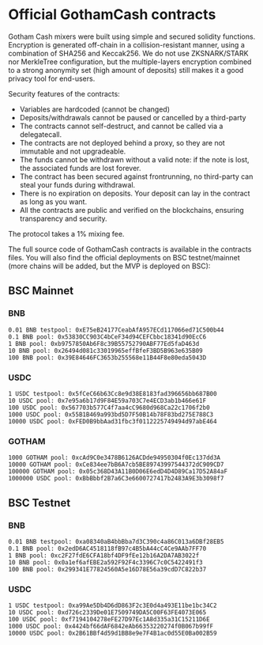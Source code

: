 # Official GothamCash contracts

Gotham Cash mixers were built using simple and secured solidity functions.
Encryption is generated off-chain in a collision-resistant manner, using a combination of SHA256 and Keccak256. We do not use ZKSNARK/STARK nor MerkleTree configuration, but the multiple-layers encryption combined to a strong anonymity set (high amount of deposits) still makes it a good privacy tool for end-users.

Security features of the contracts:
- Variables are hardcoded (cannot be changed)
- Deposits/withdrawals cannot be paused or cancelled by a third-party
- The contracts cannot self-destruct, and cannot be called via a delegatecall.
- The contracts are not deployed behind a proxy, so they are not immutable and not upgradeable.
- The funds cannot be withdrawn without a valid note: if the note is lost, the associated funds are lost forever.
- The contract has been secured against frontrunning, no third-party can steal your funds during withdrawal.
- There is no expiration on deposits. Your deposit can lay in the contract as long as you want.
- All the contracts are public and verified on the blockchains, ensuring transparency and security.

The protocol takes a 1% mixing fee.

The full source code of GothamCash contracts is available in the contracts files. You will also find the official deployments on BSC testnet/mainnet (more chains will be added, but the MVP is deployed on BSC):

## BSC Mainnet
### BNB

    0.01 BNB testpool: 0xE75eB24177CeabAfA957ECd117066ed71C500b44
    0.1 BNB pool: 0x53830CC903C4bCeF34d94CEFCbbc18341d90EcC6
    1 BNB pool: 0xb9757850Ab6F8c39B55752790ABF77Ed5faD463d
    10 BNB pool: 0x26494d081c33019965effBfeF3BD5B963e635B09
    100 BNB pool: 0x39E84646FC3653b255568e11B44F8e80eda5043D

### USDC

    1 USDC testpool: 0x5fCeC66b63Cc8e9d38E8183fad396656bb687B00
    10 USDC pool: 0x7e95a6b17d9F84E59a703C7e4ECD3ab1b466e61F
    100 USDC pool: 0x567703b577C4f7aa4cC9680d968Ca22c1706f2b0
    1000 USDC pool: 0x55B1B469a993bd5D7F50B14b78F83bd275E788C3
    10000 USDC pool: 0xFED0B9bbAad31fbc3f0112225749494d97abE464


### GOTHAM

    1000 GOTHAM pool: 0xcAd9C0e3478B6126ACDde94950304f0Ec137dd3A
    10000 GOTHAM pool: 0xCe834ee7bB6A7cb5BE89743997544372dC909CD7
    100000 GOTHAM pool: 0x05c368D43A11B0D06E6edD4D4D89Ca17D52A84aF
    1000000 USDC pool: 0xBbBbbf2B7a6C3e6600727417b2483A9E3b3098f7

## BSC Testnet
### BNB

    0.01 BNB testpool: 0xa08340aB4bbBba7d3C390c4a86C013a6DBf28EB5
    0.1 BNB pool: 0x2edD6AC4518118fB97c4B5bA44cC4Ce9AAb7FF70
    1 BNB pool: 0xc2F27fdE6CFA18bf4DF9fEe12b16A2DA7AB3022f
    10 BNB pool: 0x0a1ef6afEBE2a592F92F4c3396C7c0C5422491f3
    100 BNB pool: 0x299341E77824560A5e16D78E56a39cdD7C822b37

### USDC

    1 USDC testpool: 0xa99Ae5Db4D6dD863F2c3E0d4a493E11be1bc34C2
    10 USDC pool: 0xd726c2339De01E7509749DA5C00F63FE4073E065
    100 USDC pool: 0xf7194104278eFE27D97Ec1A8d335a31C15211D6E
    1000 USDC pool: 0x4424bf66dAF6842eAb66353220274f0B067b99fF
    10000 USDC pool: 0x2B61BBf4d59d1BB8e9e7F4B1ac0d55E0Ba002B59
